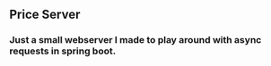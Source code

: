 ## Price Server

### Just a small webserver I made to play around with async requests in spring boot.